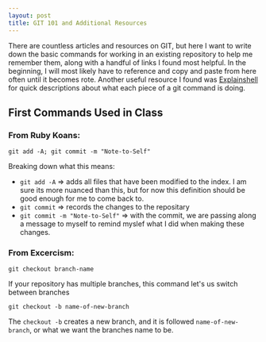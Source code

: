```yaml
---
layout: post
title: GIT 101 and Additional Resources
---
```


There are countless articles and resources on GIT, but here I want to write down the basic commands for working in an existing repository to help me remember them, along with a handful of links I found most helpful.  In the beginning, I will most likely have to reference and copy and paste from here often until it becomes rote.  Another useful resource I found was [Explainshell](https://explainshell.com/) for quick descriptions about what each piece of a git command is doing.

## First Commands Used in Class

### From Ruby Koans:
```
git add -A; git commit -m "Note-to-Self"
```

Breaking down what this means:
 - `git add -A` => adds all files that have been modified to the index. I am sure its more nuanced than this, but for now this definition should be good enough for me to come back to.
 - `git commit` => records the changes to the repositary
 - `git commit -m "Note-to-Self"` => with the commit, we are passing along a message to myself to remind myslef what I did when making these changes.

### From Excercism:
```
git checkout branch-name
```
If your repository has multiple branches, this command let's us switch between branches

```
git checkout -b name-of-new-branch
```
The `checkout -b` creates a new branch, and it is followed `name-of-new-branch`, or what we want the branches name to be.
